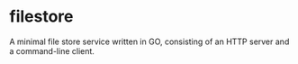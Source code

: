 # filestore
A minimal file store service written in GO, consisting of an HTTP server and a command-line client.
